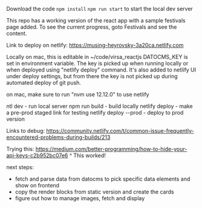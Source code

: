 
Download the code
`npm install`
`npm run start` to start the local dev server

This repo has a working version of the react app with a sample festivals page added. To see the current progress, goto Festivals and see the content.

Link to deploy on netlify: https://musing-heyrovsky-3a20ca.netlify.com

Locally on mac, this is editable in ~/code/virsa_reactjs
DATOCMS_KEY is set in environment variable. The key is picked up when running locally or when deployed using "netlify deploy" command. It's also added to netlify UI under deploy settings, but from there the key is not picked up during automated deploy of git push. 

on mac, make sure to run "nvm use 12.12.0" to use netlify

ntl dev - run local server
npm run build - build locally
netlify deploy - make a pre-prod staged link for testing
netlify deploy --prod - deploy to prod version

Links to debug:
https://community.netlify.com/t/common-issue-frequently-encountered-problems-during-builds/213

Trying this: https://medium.com/better-programming/how-to-hide-your-api-keys-c2b952bc07e6
^ This worked!

next steps:
- fetch and parse data from datocms to pick specific data elements and show on frontend
- copy the render blocks from static version and create the cards
- figure out how to manage images, fetch and display

